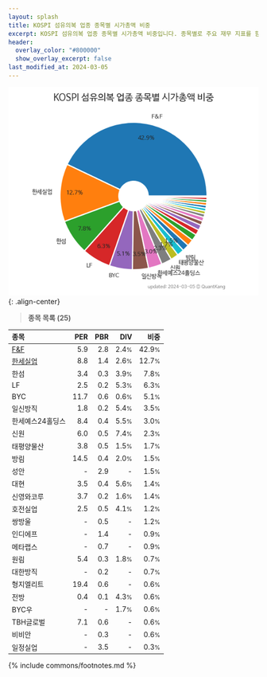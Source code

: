```yaml
---
layout: splash
title: KOSPI 섬유의복 업종 종목별 시가총액 비중
excerpt: KOSPI 섬유의복 업종 종목별 시가총액 비중입니다. 종목별로 주요 재무 지표를 함께 표시합니다.
header:
  overlay_color: "#800000"
  show_overlay_excerpt: false
last_modified_at: 2024-03-05
---
```



![KOSPI 섬유의복 업종 종목별 시가총액 비중](/stats/sector/images/kospi_업종_섬유의복_종목.png){: .align-center}


> **종목 목록 (25)**<a id="list"></a>

| **종목** | **PER** | **PBR** | **DIV** | **비중** |
| :------- | ------: | ------: | ------: | -------: |
| [F&F](/383220/) | 5.9 | 2.8 | 2.4<small>%</small> | 42.9<small>%</small> |
| [한세실업](/105630/) | 8.8 | 1.4 | 2.6<small>%</small> | 12.7<small>%</small> |
| 한섬 | 3.4 | 0.3 | 3.9<small>%</small> | 7.8<small>%</small> |
| LF | 2.5 | 0.2 | 5.3<small>%</small> | 6.3<small>%</small> |
| BYC | 11.7 | 0.6 | 0.6<small>%</small> | 5.1<small>%</small> |
| 일신방직 | 1.8 | 0.2 | 5.4<small>%</small> | 3.5<small>%</small> |
| 한세예스24홀딩스 | 8.4 | 0.4 | 5.5<small>%</small> | 3.0<small>%</small> |
| 신원 | 6.0 | 0.5 | 7.4<small>%</small> | 2.3<small>%</small> |
| 태평양물산 | 3.8 | 0.5 | 1.5<small>%</small> | 1.7<small>%</small> |
| 방림 | 14.5 | 0.4 | 2.0<small>%</small> | 1.5<small>%</small> |
| 성안 | - | 2.9 | - | 1.5<small>%</small> |
| 대현 | 3.5 | 0.4 | 5.6<small>%</small> | 1.4<small>%</small> |
| 신영와코루 | 3.7 | 0.2 | 1.6<small>%</small> | 1.4<small>%</small> |
| 호전실업 | 2.5 | 0.5 | 4.1<small>%</small> | 1.2<small>%</small> |
| 쌍방울 | - | 0.5 | - | 1.2<small>%</small> |
| 인디에프 | - | 1.4 | - | 0.9<small>%</small> |
| 메타랩스 | - | 0.7 | - | 0.9<small>%</small> |
| 원림 | 5.4 | 0.3 | 1.8<small>%</small> | 0.7<small>%</small> |
| 대한방직 | - | 0.2 | - | 0.7<small>%</small> |
| 형지엘리트 | 19.4 | 0.6 | - | 0.6<small>%</small> |
| 전방 | 0.4 | 0.1 | 4.3<small>%</small> | 0.6<small>%</small> |
| BYC우 | - | - | 1.7<small>%</small> | 0.6<small>%</small> |
| TBH글로벌 | 7.1 | 0.6 | - | 0.6<small>%</small> |
| 비비안 | - | 0.3 | - | 0.6<small>%</small> |
| 일정실업 | - | 3.5 | - | 0.3<small>%</small> |

{% include commons/footnotes.md %}